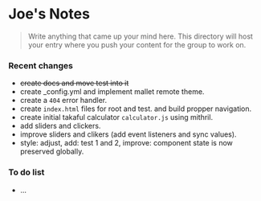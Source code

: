 # Joe's Notes
> Write anything that came up your mind here.
> This directory will host your entry where you push your content for the group to work on.

### Recent changes
- ~~create docs and move test into it~~
- create _config.yml and implement mallet remote theme.
- create a `404` error handler.
- create `index.html` files for root and test. and build propper navigation.
- create initial takaful calculator `calculator.js` using mithril.
- add sliders and clickers.
- improve sliders and clikers (add event listeners and sync values).
- style: adjust,
  add: test 1 and 2,
  improve: component state is now preserved globally.

### To do list
- ...
